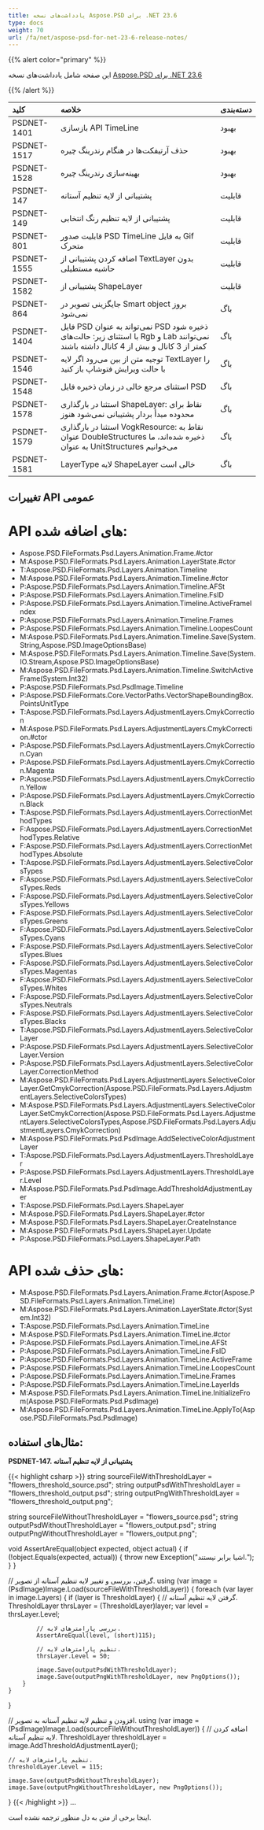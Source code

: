 ```yaml
---
title: یادداشت‌های نسخه Aspose.PSD برای .NET 23.6
type: docs
weight: 70
url: /fa/net/aspose-psd-for-net-23-6-release-notes/
---
```


{{% alert color="primary" %}}

این صفحه شامل یادداشت‌های نسخه [Aspose.PSD برای .NET 23.6](https://www.nuget.org/packages/Aspose.PSD/)

{{% /alert %}}

| **کلید**   | **خلاصه**                                                                      | **دسته‌بندی** |
|:-----------|:-------------------------------------------------------------------------------|:--------------|
| PSDNET-1401 | بازسازی API TimeLine                                                        | بهبود         |
| PSDNET-1517 | حذف آرتیفکت‌ها در هنگام رندرینگ چیره                                       | بهبود         |
| PSDNET-1528 | بهینه‌سازی رندرینگ چیره                                                    | بهبود         |
| PSDNET-147  | پشتیبانی از لایه تنظیم آستانه                                                | قابلیت       |
| PSDNET-149  | پشتیبانی از لایه تنظیم رنگ انتخابی                                          | قابلیت       |
| PSDNET-801  | قابلیت صدور PSD TimeLine به فایل Gif متحرک                                    | قابلیت       |
| PSDNET-1555 | اضافه کردن پشتیبانی از TextLayer بدون حاشیه مستطیلی                        | قابلیت       |
| PSDNET-1582 | پشتیبانی از ShapeLayer                                                        | قابلیت       |
| PSDNET-864  | جایگزینی تصویر در Smart object بروز نمی‌شود                                 | باگ           |
| PSDNET-1404 | فایل PSD نمی‌تواند به عنوان PSD ذخیره شود با استثنای زیر: حالت‌های Rgb و Lab نمی‌توانند کمتر از 3 کانال و بیش از 4 کانال داشته باشند | باگ           |
| PSDNET-1546 | توجیه متن از بین می‌رود اگر لایه TextLayer را با حالت ویرایش فتوشاپ باز کنید | باگ           |
| PSDNET-1548 | استثنای مرجع خالی در زمان ذخیره فایل PSD                                      | باگ           |
| PSDNET-1578 | استثنا در بارگذاری ShapeLayer: نقاط برای محدوده مبدأ بردار پشتیبانی نمی‌شود هنوز | باگ           |
| PSDNET-1579 | استثنا در بارگذاری VogkResource: نقاط به عنوان DoubleStructures ذخیره شده‌اند، ما به عنوان UnitStructures می‌خوانیم | باگ           |
| PSDNET-1581 | LayerType لایه ShapeLayer خالی است                                          | باگ           |


## **تغییرات API عمومی**
# **API های اضافه شده:**
- Aspose.PSD.FileFormats.Psd.Layers.Animation.Frame.#ctor
- M:Aspose.PSD.FileFormats.Psd.Layers.Animation.LayerState.#ctor
- T:Aspose.PSD.FileFormats.Psd.Layers.Animation.Timeline
- M:Aspose.PSD.FileFormats.Psd.Layers.Animation.Timeline.#ctor
- P:Aspose.PSD.FileFormats.Psd.Layers.Animation.Timeline.AFSt
- P:Aspose.PSD.FileFormats.Psd.Layers.Animation.Timeline.FsID
- P:Aspose.PSD.FileFormats.Psd.Layers.Animation.Timeline.ActiveFrameIndex
- P:Aspose.PSD.FileFormats.Psd.Layers.Animation.Timeline.Frames
- P:Aspose.PSD.FileFormats.Psd.Layers.Animation.Timeline.LoopesCount
- M:Aspose.PSD.FileFormats.Psd.Layers.Animation.Timeline.Save(System.String,Aspose.PSD.ImageOptionsBase)
- M:Aspose.PSD.FileFormats.Psd.Layers.Animation.Timeline.Save(System.IO.Stream,Aspose.PSD.ImageOptionsBase)
- M:Aspose.PSD.FileFormats.Psd.Layers.Animation.Timeline.SwitchActiveFrame(System.Int32)
- P:Aspose.PSD.FileFormats.Psd.PsdImage.Timeline
- P:Aspose.PSD.FileFormats.Core.VectorPaths.VectorShapeBoundingBox.PointsUnitType
- T:Aspose.PSD.FileFormats.Psd.Layers.AdjustmentLayers.CmykCorrection
- M:Aspose.PSD.FileFormats.Psd.Layers.AdjustmentLayers.CmykCorrection.#ctor
- P:Aspose.PSD.FileFormats.Psd.Layers.AdjustmentLayers.CmykCorrection.Cyan
- P:Aspose.PSD.FileFormats.Psd.Layers.AdjustmentLayers.CmykCorrection.Magenta
- P:Aspose.PSD.FileFormats.Psd.Layers.AdjustmentLayers.CmykCorrection.Yellow
- P:Aspose.PSD.FileFormats.Psd.Layers.AdjustmentLayers.CmykCorrection.Black
- T:Aspose.PSD.FileFormats.Psd.Layers.AdjustmentLayers.CorrectionMethodTypes
- F:Aspose.PSD.FileFormats.Psd.Layers.AdjustmentLayers.CorrectionMethodTypes.Relative
- F:Aspose.PSD.FileFormats.Psd.Layers.AdjustmentLayers.CorrectionMethodTypes.Absolute
- T:Aspose.PSD.FileFormats.Psd.Layers.AdjustmentLayers.SelectiveColorsTypes
- F:Aspose.PSD.FileFormats.Psd.Layers.AdjustmentLayers.SelectiveColorsTypes.Reds
- F:Aspose.PSD.FileFormats.Psd.Layers.AdjustmentLayers.SelectiveColorsTypes.Yellows
- F:Aspose.PSD.FileFormats.Psd.Layers.AdjustmentLayers.SelectiveColorsTypes.Greens
- F:Aspose.PSD.FileFormats.Psd.Layers.AdjustmentLayers.SelectiveColorsTypes.Cyans
- F:Aspose.PSD.FileFormats.Psd.Layers.AdjustmentLayers.SelectiveColorsTypes.Blues
- F:Aspose.PSD.FileFormats.Psd.Layers.AdjustmentLayers.SelectiveColorsTypes.Magentas
- F:Aspose.PSD.FileFormats.Psd.Layers.AdjustmentLayers.SelectiveColorsTypes.Whites
- F:Aspose.PSD.FileFormats.Psd.Layers.AdjustmentLayers.SelectiveColorsTypes.Neutrals
- F:Aspose.PSD.FileFormats.Psd.Layers.AdjustmentLayers.SelectiveColorsTypes.Blacks
- T:Aspose.PSD.FileFormats.Psd.Layers.AdjustmentLayers.SelectiveColorLayer
- P:Aspose.PSD.FileFormats.Psd.Layers.AdjustmentLayers.SelectiveColorLayer.Version
- P:Aspose.PSD.FileFormats.Psd.Layers.AdjustmentLayers.SelectiveColorLayer.CorrectionMethod
- M:Aspose.PSD.FileFormats.Psd.Layers.AdjustmentLayers.SelectiveColorLayer.GetCmykCorrection(Aspose.PSD.FileFormats.Psd.Layers.AdjustmentLayers.SelectiveColorsTypes)
- M:Aspose.PSD.FileFormats.Psd.Layers.AdjustmentLayers.SelectiveColorLayer.SetCmykCorrection(Aspose.PSD.FileFormats.Psd.Layers.AdjustmentLayers.SelectiveColorsTypes,Aspose.PSD.FileFormats.Psd.Layers.AdjustmentLayers.CmykCorrection)
- M:Aspose.PSD.FileFormats.Psd.PsdImage.AddSelectiveColorAdjustmentLayer
- T:Aspose.PSD.FileFormats.Psd.Layers.AdjustmentLayers.ThresholdLayer
- P:Aspose.PSD.FileFormats.Psd.Layers.AdjustmentLayers.ThresholdLayer.Level
- M:Aspose.PSD.FileFormats.Psd.PsdImage.AddThresholdAdjustmentLayer
- T:Aspose.PSD.FileFormats.Psd.Layers.ShapeLayer
- M:Aspose.PSD.FileFormats.Psd.Layers.ShapeLayer.#ctor
- M:Aspose.PSD.FileFormats.Psd.Layers.ShapeLayer.CreateInstance
- M:Aspose.PSD.FileFormats.Psd.Layers.ShapeLayer.Update
- P:Aspose.PSD.FileFormats.Psd.Layers.ShapeLayer.Path


# **API های حذف شده:**
- M:Aspose.PSD.FileFormats.Psd.Layers.Animation.Frame.#ctor(Aspose.PSD.FileFormats.Psd.Layers.Animation.TimeLine)
- M:Aspose.PSD.FileFormats.Psd.Layers.Animation.LayerState.#ctor(System.Int32)
- T:Aspose.PSD.FileFormats.Psd.Layers.Animation.TimeLine
- M:Aspose.PSD.FileFormats.Psd.Layers.Animation.TimeLine.#ctor
- P:Aspose.PSD.FileFormats.Psd.Layers.Animation.TimeLine.AFSt
- P:Aspose.PSD.FileFormats.Psd.Layers.Animation.TimeLine.FsID
- P:Aspose.PSD.FileFormats.Psd.Layers.Animation.TimeLine.ActiveFrame
- P:Aspose.PSD.FileFormats.Psd.Layers.Animation.TimeLine.LoopesCount
- P:Aspose.PSD.FileFormats.Psd.Layers.Animation.TimeLine.Frames
- P:Aspose.PSD.FileFormats.Psd.Layers.Animation.TimeLine.LayerIds
- M:Aspose.PSD.FileFormats.Psd.Layers.Animation.TimeLine.InitializeFrom(Aspose.PSD.FileFormats.Psd.PsdImage)
- M:Aspose.PSD.FileFormats.Psd.Layers.Animation.TimeLine.ApplyTo(Aspose.PSD.FileFormats.Psd.PsdImage)


## **مثال‌های استفاده:**

**PSDNET-147. پشتیبانی از لایه تنظیم آستانه**

{{< highlight csharp >}}
string sourceFileWithThresholdLayer = "flowers_threshold_source.psd";
string outputPsdWithThresholdLayer = "flowers_threshold_output.psd";
string outputPngWithThresholdLayer = "flowers_threshold_output.png";

string sourceFileWithoutThresholdLayer = "flowers_source.psd";
string outputPsdWithoutThresholdLayer = "flowers_output.psd";
string outputPngWithoutThresholdLayer = "flowers_output.png";

void AssertAreEqual(object expected, object actual)
{
    if (!object.Equals(expected, actual))
    {
        throw new Exception("اشیا برابر نیستند.");
    }
}

// گرفتن، بررسی و تغییر لایه تنظیم آستانه از تصویر.
using (var image = (PsdImage)Image.Load(sourceFileWithThresholdLayer))
{
    foreach (var layer in image.Layers)
    {
        if (layer is ThresholdLayer)
        {
            // گرفتن لایه تنظیم آستانه.
            ThresholdLayer thrsLayer = (ThresholdLayer)layer;
            var level = thrsLayer.Level;

            // بررسی پارامترهای لایه.
            AssertAreEqual(level, (short)115);

            // تنظیم پارامترهای لایه.
            thrsLayer.Level = 50;

            image.Save(outputPsdWithThresholdLayer);
            image.Save(outputPngWithThresholdLayer, new PngOptions());
        }
    }
}

// افزودن و تنظیم لایه تنظیم آستانه به تصویر.
using (var image = (PsdImage)Image.Load(sourceFileWithoutThresholdLayer))
{
    // اضافه کردن لایه تنظیم آستانه.
    ThresholdLayer thresholdLayer = image.AddThresholdAdjustmentLayer();

    // تنظیم پارامترهای لایه.
    thresholdLayer.Level = 115;

    image.Save(outputPsdWithoutThresholdLayer);
    image.Save(outputPngWithoutThresholdLayer, new PngOptions());
}
{{< /highlight >}}
...

اینجا برخی از متن به دل منظور ترجمه نشده است.